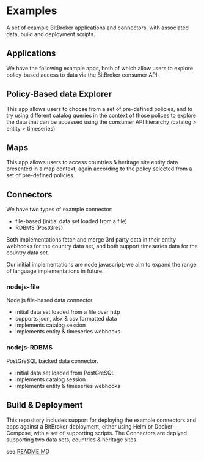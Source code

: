 # Examples

A set of example BitBroker applications and connectors, with associated data, build and deployment scripts.

## Applications

We have the following example apps, both of which allow users to explore policy-based access to data via the BitBroker consumer API:

## Policy-Based data Explorer

This app allows users to choose from a set of pre-defined policies, and to try using different catalog queries in the context of those polices to explore the data that can be accessed using the consumer API hierarchy (catalog > entity > timeseries)

## Maps

This app allows users to access countries & heritage site entity data presented in a map context, again according to the policy selected from a set of pre-defined policies.

## Connectors

We have two types of example connector:

- file-based (initial data set loaded from a file)
- RDBMS (PostGres)

Both implementations fetch and merge 3rd party data in their entity webhooks for the country data set, and both support timeseries data for the country data set.

Our initial implementations are node javascript; we aim to expand the range of language implementations in future.

### nodejs-file

Node js file-based data connector.

- initial data set loaded from a file over http
- supports json, xlsx & csv formatted data
- implements catalog session
- implements entity & timeseries webhooks

### nodejs-RDBMS

PostGreSQL backed data connector.

- initial data set loaded from PostGreSQL
- implements catalog session
- implements entity & timeseries webhooks

## Build & Deployment

This repository includes support for deploying the example connectors and apps against a BitBroker deployment, either using Helm or Docker-Compose, with a set of supporting scripts. The Connectors are deplyed supporting two data sets, countries & heritage sites.

see [README.MD](./development/scripts/README.MD)
